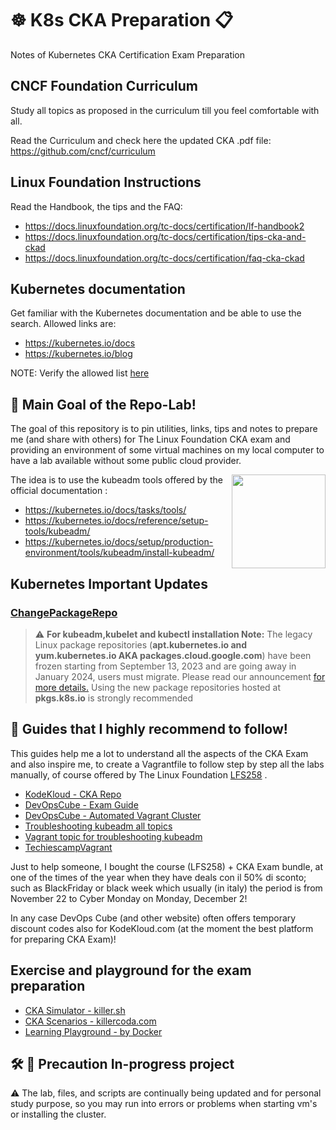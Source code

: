 # ☸️ K8s CKA Preparation  📋
Notes of Kubernetes CKA Certification Exam Preparation

## CNCF Foundation Curriculum
Study all topics as proposed in the curriculum till you feel comfortable with all.

Read the Curriculum and check here the updated CKA .pdf file:
<https://github.com/cncf/curriculum>

## Linux Foundation Instructions
Read the Handbook, the tips and the FAQ: 
+ <https://docs.linuxfoundation.org/tc-docs/certification/lf-handbook2>
+ <https://docs.linuxfoundation.org/tc-docs/certification/tips-cka-and-ckad>
+ <https://docs.linuxfoundation.org/tc-docs/certification/faq-cka-ckad>

## Kubernetes documentation
Get familiar with the Kubernetes documentation and be able to use the search. Allowed links are:

+ <https://kubernetes.io/docs>
+ <https://kubernetes.io/blog>

NOTE: Verify the allowed list [here](https://docs.linuxfoundation.org/tc-docs/certification/certification-resources-allowed#certified-kubernetes-administrator-cka-and-certified-kubernetes-application-developer-ckad)

## 🥅 Main Goal of the Repo-Lab!
The goal of this repository is to pin utilities, links, tips and notes to prepare me (and share with others) for The Linux Foundation CKA exam and providing an environment of some virtual machines on my local computer to have a lab available without some public cloud provider. 

<img src="https://kubernetes.io/images/kubeadm-stacked-color.png" align="right" width="150px"> 

The idea is to use the kubeadm tools offered by the official documentation :
+ <https://kubernetes.io/docs/tasks/tools/>
+ <https://kubernetes.io/docs/reference/setup-tools/kubeadm/>
+ <https://kubernetes.io/docs/setup/production-environment/tools/kubeadm/install-kubeadm/>
 
## Kubernetes Important Updates

### [ChangePackageRepo](https://kubernetes.io/docs/tasks/administer-cluster/kubeadm/change-package-repository/#before-you-begin)

> ⚠️ **For kubeadm,kubelet and kubectl installation Note:** The legacy Linux package repositories (**apt.kubernetes.io and yum.kubernetes.io AKA packages.cloud.google.com**)
have been frozen starting from September 13, 2023 and are going away in January 2024, users must migrate.
Please read our announcement [for more details.](https://kubernetes.io/blog/2023/08/15/pkgs-k8s-io-introduction/)
Using the new package repositories hosted at **pkgs.k8s.io** is strongly recommended

## 🦮 Guides that I highly recommend to follow!

This guides help me a lot to understand all the aspects of the CKA Exam and also inspire me, to create a Vagrantfile to follow step by step all the labs manually, of course offered by The Linux Foundation [LFS258](https://training.linuxfoundation.org/training/kubernetes-fundamentals/) . 

+ [KodeKloud - CKA Repo](https://github.com/kodekloudhub/certified-kubernetes-administrator-course.git)
+ [DevOpsCube - Exam Guide](https://devopscube.com/cka-exam-study-guide/)
+ [DevOpsCube - Automated Vagrant Cluster](https://devopscube.com/kubernetes-cluster-vagrant/)
+ [Troubleshooting kubeadm all topics](https://kubernetes.io/docs/setup/production-environment/tools/kubeadm/troubleshooting-kubeadm/)
+ [Vagrant topic for troubleshooting kubeadm](https://jhooq.com/kubernetes-error-execution-phase-preflight-preflight/)
+ [TechiescampVagrant](https://github.com/techiescamp/vagrant-kubeadm-kubernetes/tree/main)

Just to help someone, I bought the course (LFS258) + CKA Exam bundle, at one of the times of the year when they have deals con il 50% di sconto; such as BlackFriday or black week which usually (in italy) the period is from November 22 to Cyber Monday on Monday, December 2!

In any case DevOps Cube (and other website) often offers temporary discount codes also for KodeKloud.com (at the moment the best platform for preparing CKA Exam)!

## Exercise and playground for the exam preparation

+ [CKA Simulator - killer.sh](https://killer.sh/cka)
+ [CKA Scenarios - killercoda.com](https://killercoda.com/killer-shell-cka)
+ [Learning Playground - by Docker](https://labs.play-with-k8s.com/)

## :hammer_and_wrench: 🐜 Precaution In-progress project

⚠️ The lab, files, and scripts are continually being updated and for personal study purpose, so you may run into errors or problems when starting vm's or installing the cluster.
